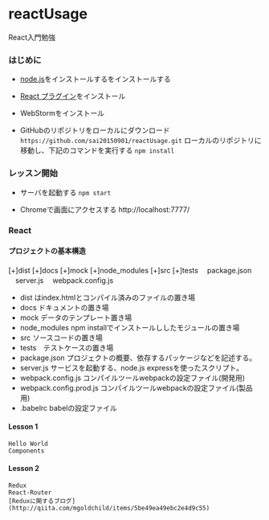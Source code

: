 # reactUsage
React入門勉強

### はじめに
- [node.js](https://nodejs.org/en/download/)をインストールするをインストールする

- [React プラグイン](https://chrome.google.com/webstore/detail/react-developer-tools/fmkadmapgofadopljbjfkapdkoienihi)をインストール

- WebStormをインストール

- GitHubのリポジトリをローカルにダウンロード
``https://github.com/sai20150901/reactUsage.git``
ローカルのリポジトリに移動し、下記のコマンドを実行する
``npm install``

### レッスン開始

- サーバを起動する
``npm start``

- Chromeで画面にアクセスする
http://localhost:7777/


### React
#### プロジェクトの基本構造
[+]dist
[+]docs
[+]mock
[+]node_modules
[+]src
[+]tests
　package.json
　server.js
　webpack.config.js
　
 + dist はindex.htmlとコンパイル済みのファイルの置き場
 + docs ドキュメントの置き場
 + mock データのテンプレート置き場
 + node_modules npm installでインストールししたモジュールの置き場
 + src ソースコードの置き場
 + tests　テストケースの置き場
 + package.json プロジェクトの概要、依存するパッケージなどを記述する。
 + server.js サービスを起動する、node.js expressを使ったスクリプト。
 + webpack.config.js コンパイルツールwebpackの設定ファイル(開発用)
 + webpack.config.prod.js コンパイルツールwebpackの設定ファイル(製品用)
 + .babelrc babelの設定ファイル
#### Lesson 1
    Hello World
    Components

#### Lesson 2
    Redux
    React-Router
    [Reduxに関するブログ](http://qiita.com/mgoldchild/items/5be49ea49ebc2e4d9c55)
